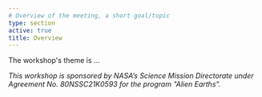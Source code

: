 ```yaml
---
# Overview of the meeting, a short goal/topic
type: section
active: true
title: Overview
---
```

The workshop's theme is ...

[//]: # ([<img width="100px" src="https://gaia-unlimited.org/wp-content/uploads/2021/06/EU-Logo_400x267.png" style="float:left;margin-right:1rem;">]&#40;https://ec.europa.eu/info/funding-tenders/opportunities/portal/screen/home&#41;)
_This workshop is sponsored by NASA’s Science Mission Directorate under Agreement No. 80NSSC21K0593 for the program "Alien Earths"._